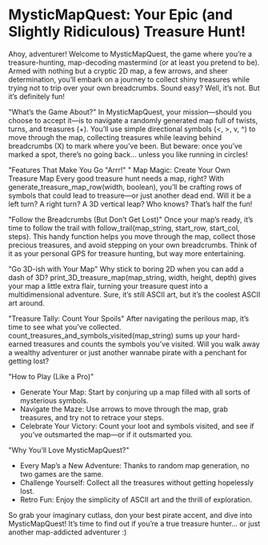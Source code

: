 # MysticMapQuest: Your Epic (and Slightly Ridiculous) Treasure Hunt!
Ahoy, adventurer! Welcome to MysticMapQuest, the game where you’re a treasure-hunting, map-decoding mastermind (or at least you pretend to be). Armed with nothing but a cryptic 2D map, a few arrows, and sheer determination, you’ll embark on a journey to collect shiny treasures while trying not to trip over your own breadcrumbs. Sound easy? Well, it’s not. But it’s definitely fun!

"What’s the Game About?"
In MysticMapQuest, your mission—should you choose to accept it—is to navigate a randomly generated map full of twists, turns, and treasures (+). You’ll use simple directional symbols (<, >, v, ^) to move through the map, collecting treasures while leaving behind breadcrumbs (X) to mark where you’ve been. But beware: once you’ve marked a spot, there’s no going back… unless you like running in circles!

"Features That Make You Go "Arrr!" "
Map Magic: Create Your Own Treasure Map
Every good treasure hunt needs a map, right? With generate_treasure_map_row(width, boolean), you’ll be crafting rows of symbols that could lead to treasure—or just another dead end. Will it be a left turn? A right turn? A 3D vertical leap? Who knows? That’s half the fun!

"Follow the Breadcrumbs (But Don’t Get Lost)"
Once your map’s ready, it’s time to follow the trail with follow_trail(map_string, start_row, start_col, steps). This handy function helps you move through the map, collect those precious treasures, and avoid stepping on your own breadcrumbs. Think of it as your personal GPS for treasure hunting, but way more entertaining.

"Go 3D-ish with Your Map"
Why stick to boring 2D when you can add a dash of 3D? print_3D_treasure_map(map_string, width, height, depth) gives your map a little extra flair, turning your treasure quest into a multidimensional adventure. Sure, it’s still ASCII art, but it’s the coolest ASCII art around.

"Treasure Tally: Count Your Spoils"
After navigating the perilous map, it’s time to see what you’ve collected. count_treasures_and_symbols_visited(map_string) sums up your hard-earned treasures and counts the symbols you’ve visited. Will you walk away a wealthy adventurer or just another wannabe pirate with a penchant for getting lost?

"How to Play (Like a Pro)"
- Generate Your Map: Start by conjuring up a map filled with all sorts of mysterious symbols.
- Navigate the Maze: Use arrows to move through the map, grab treasures, and try not to retrace your steps.
- Celebrate Your Victory: Count your loot and symbols visited, and see if you’ve outsmarted the map—or if it outsmarted you.

"Why You’ll Love MysticMapQuest?"
- Every Map’s a New Adventure: Thanks to random map generation, no two games are the same.
- Challenge Yourself: Collect all the treasures without getting hopelessly lost.
- Retro Fun: Enjoy the simplicity of ASCII art and the thrill of exploration.

So grab your imaginary cutlass, don your best pirate accent, and dive into MysticMapQuest! It’s time to find out if you’re a true treasure hunter… or just another map-addicted adventurer :)

